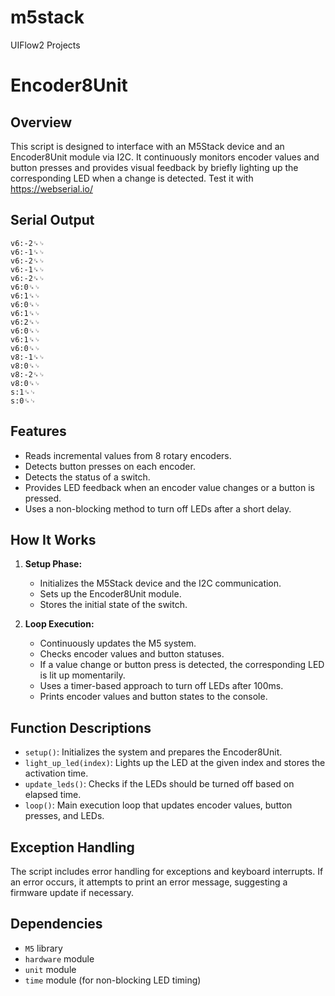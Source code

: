 # m5stack
UIFlow2 Projects


# Encoder8Unit

## Overview
This script is designed to interface with an M5Stack device and an Encoder8Unit module via I2C. It continuously monitors encoder values and button presses and provides visual feedback by briefly lighting up the corresponding LED when a change is detected.
Test it with https://webserial.io/

## Serial Output
```
v6:-2␍␊
v6:-1␍␊
v6:-2␍␊
v6:-1␍␊
v6:-2␍␊
v6:0␍␊
v6:1␍␊
v6:0␍␊
v6:1␍␊
v6:2␍␊
v6:0␍␊
v6:1␍␊
v6:0␍␊
v8:-1␍␊
v8:0␍␊
v8:-2␍␊
v8:0␍␊
s:1␍␊
s:0␍␊
```

## Features
- Reads incremental values from 8 rotary encoders.
- Detects button presses on each encoder.
- Detects the status of a switch.
- Provides LED feedback when an encoder value changes or a button is pressed.
- Uses a non-blocking method to turn off LEDs after a short delay.

## How It Works
1. **Setup Phase:**
   - Initializes the M5Stack device and the I2C communication.
   - Sets up the Encoder8Unit module.
   - Stores the initial state of the switch.

2. **Loop Execution:**
   - Continuously updates the M5 system.
   - Checks encoder values and button statuses.
   - If a value change or button press is detected, the corresponding LED is lit up momentarily.
   - Uses a timer-based approach to turn off LEDs after 100ms.
   - Prints encoder values and button states to the console.

## Function Descriptions
- `setup()`: Initializes the system and prepares the Encoder8Unit.
- `light_up_led(index)`: Lights up the LED at the given index and stores the activation time.
- `update_leds()`: Checks if the LEDs should be turned off based on elapsed time.
- `loop()`: Main execution loop that updates encoder values, button presses, and LEDs.

## Exception Handling
The script includes error handling for exceptions and keyboard interrupts. If an error occurs, it attempts to print an error message, suggesting a firmware update if necessary.

## Dependencies
- `M5` library
- `hardware` module
- `unit` module
- `time` module (for non-blocking LED timing)

